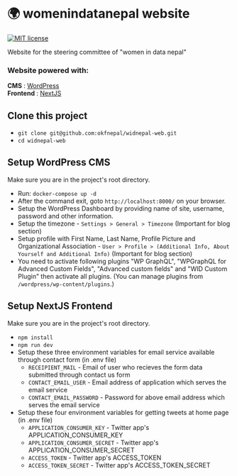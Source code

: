 # 🌍 womenindatanepal website
[![MIT license](https://img.shields.io/github/license/mashape/apistatus.svg?style=flat)](https://github.com/okfnepal/widnepal-web/blob/master/LICENSE)

Website for the steering committee of "women in data nepal"

### Website powered with:
**CMS** : [WordPress](https://wordpress.com/)  \
**Frontend** : [NextJS](https://nextjs.org/)

## Clone this project
- ```git clone git@github.com:okfnepal/widnepal-web.git```
- ```cd widnepal-web```

## Setup WordPress CMS
Make sure you are in the project's root directory.
- Run: `docker-compose up -d`
- After the command exit, goto `http://localhost:8000/` on your browser.
- Setup the WordPress Dashboard by providing name of site, username, password and other information.
- Setup the timezone - `Settings > General > Timezone` (Important for blog section)
- Setup profile with First Name, Last Name, Profile Picture and Organizational Association - `User > Profile > (Additional Info, About Yourself and Additional Info)` (Important for blog section)
- You need to activate following  plugins "WP GraphQL", "WPGraphQL for Advanced Custom Fields", "Advanced custom fields" and "WID Custom Plugin" then activate all plugins. (You can manage plugins from `/wordpress/wp-content/plugins`.)

## Setup NextJS Frontend
Make sure you are in the project's root directory.
- ```npm install```
- ```npm run dev```
- Setup these three environment variables for email service available through contact form (in .env file)
  - `RECEIPIENT_MAIL` - Email of user who recieves the form data submitted through contact us form
  - `CONTACT_EMAIL_USER` - Email address of application which serves the email service
  - `CONTACT_EMAIL_PASSWORD` - Password for above email address which serves the email service
- Setup these four environment variables for getting tweets at home page (in .env file)
  - `APPLICATION_CONSUMER_KEY` - Twitter app's APPLICATION_CONSUMER_KEY
  - `APPLICATION_CONSUMER_SECRET` - Twitter app's APPLICATION_CONSUMER_SECRET
  - `ACCESS_TOKEN` - Twitter app's ACCESS_TOKEN
  - `ACCESS_TOKEN_SECRET` - Twitter app's ACCESS_TOKEN_SECRET
